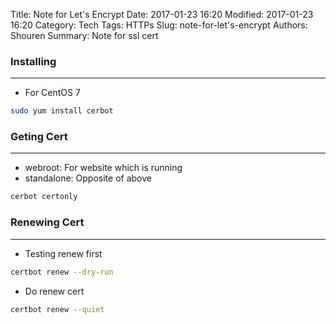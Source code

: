 Title: Note for Let's Encrypt
Date: 2017-01-23 16:20
Modified: 2017-01-23 16:20
Category: Tech
Tags: HTTPs
Slug: note-for-let's-encrypt
Authors: Shouren
Summary: Note for ssl cert

### Installing
----------------

- For CentOS 7

``` bash
sudo yum install cerbot
```

### Geting Cert
-----------------

- webroot: For website which is running
- standalone: Opposite of above
``` bash
cerbot certonly
```

### Renewing Cert
------------

- Testing renew first
``` bash
certbot renew --dry-run
```

- Do renew cert
``` bash
certbot renew --quiet
```
